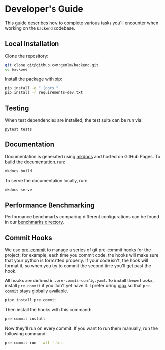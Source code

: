 # Developer's Guide

This guide describes how to complete various tasks you'll encounter when working
on the `backend` codebase.

## Local Installation

Clone the repository:
```bash
git clone git@github.com:genlm/backend.git
cd backend
```

Install the package with pip:

```bash
pip install -e ".[docs]"
pip install -r requirements-dev.txt
```

## Testing

When test dependencies are installed, the test suite can be run via:

```bash
pytest tests
```

## Documentation

Documentation is generated using [mkdocs](https://www.mkdocs.org/) and hosted on GitHub Pages. To build the documentation, run:

```bash
mkdocs build
```

To serve the documentation locally, run:

```bash
mkdocs serve
```

## Performance Benchmarking

Performance benchmarks comparing different configurations can be found in our [benchmarks directory](https://github.com/probcomp/genlm-backend/tree/main/benchmark).


## Commit Hooks

We use [pre-commit](https://pre-commit.com/) to manage a series of git
pre-commit hooks for the project; for example, each time you commit code, the
hooks will make sure that your python is formatted properly. If your code isn't,
the hook will format it, so when you try to commit the second time you'll get
past the hook.

All hooks are defined in `.pre-commit-config.yaml`. To install these hooks,
install `pre-commit` if you don't yet have it. I prefer using
[pipx](https://github.com/pipxproject/pipx) so that `pre-commit` stays globally
available.

```bash
pipx install pre-commit
```

Then install the hooks with this command:

```bash
pre-commit install
```

Now they'll run on every commit. If you want to run them manually, run the
following command:

```bash
pre-commit run --all-files
```
